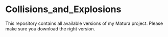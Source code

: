 # Collisions_and_Explosions
This repository contains all available versions of my Matura project. Please make sure you download the right version.
